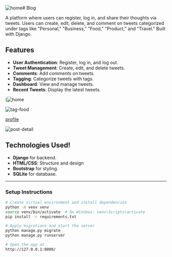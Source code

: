 ![home](https://github.com/user-attachments/assets/36df7bd5-94df-47f3-8eea-c270bfc4d238)# Blog

A platform where users can register, log in, and share their thoughts via tweets. Users can create, edit, delete, and comment on tweets categorized under tags like "Personal," "Business," "Food," "Product," and "Travel." Built with Django.

## Features

- **User Authentication**: Register, log in, and log out.  
- **Tweet Management**: Create, edit, and delete tweets.  
- **Comments**: Add comments on tweets.  
- **Tagging**: Categorize tweets with tags.  
- **Dashboard**: View and manage tweets.  
- **Recent Tweets**: Display the latest tweets.

(![home](https://github.com/user-attachments/assets/c7adb147-7d8a-4e8d-adb8-3c2de192c2b3)

![tag-food](https://github.com/user-attachments/assets/ce017e28-fd46-4f70-af3c-a28eca5c54ba)

[profile](https://github.com/user-attachments/assets/f0fa6842-6fdd-43d7-a841-846ed0db9f53)

![post-detail](https://github.com/user-attachments/assets/3d5857f6-628a-4933-9d9f-d1a3b1164986)

## Technologies Used!
- **Django** for backend.
- **HTML/CSS**: Structure and design
- **Bootstrap** for styling.
- **SQLite** for database.  

---

### Setup Instructions

```bash
# Create virtual environment and install dependencies
python -m venv venv
source venv/bin/activate  # On Windows: venv\Scripts\activate
pip install -r requirements.txt

# Apply migrations and start the server
python manage.py migrate
python manage.py runserver

# Open the app at
http://127.0.0.1:8000/
